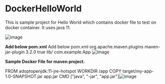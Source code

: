 # DockerHelloWorld


This is sample project for Hello World which contains docker file to test on docker container.
It uses java 11.


![image](https://github.com/chaitalishah/DockerHelloWorld/assets/13629726/22b82e57-2d32-4175-9e9e-3a03a6963357)


**Add below pom.xml**
Add below pom.xml
<plugin>
<groupId>org.apache.maven.plugins</groupId>
<artifactId>maven-jar-plugin</artifactId>
<version>3.2.0</version>
<configuration>
<archive>
<manifest>
<addClasspath>true</addClasspath>
<classpathPrefix>lib/</classpathPrefix>
<mainClass>com.example.App</mainClass>
</manifest>
</archive>
</configuration>
</plugin>![image](https://github.com/chaitalishah/DockerHelloWorld/assets/13629726/78df2cef-29be-409b-9064-865570fcea9b)


**Sample Docker File for maven project.**

FROM adoptopenjdk:11-jre-hotspot
WORKDIR /app
COPY target/my-app-1.0-SNAPSHOT.jar app.jar
CMD ["java", "-jar", "app.jar"]![image](https://github.com/chaitalishah/DockerHelloWorld/assets/13629726/50d35bd9-e3da-4bb0-9d55-fd7c91f22262)

